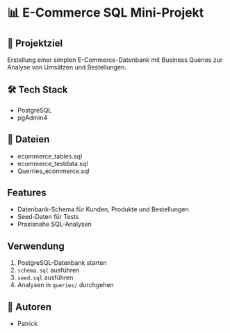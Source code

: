 # 📊 E-Commerce SQL Mini-Projekt

## 📝 Projektziel
Erstellung einer simplen E-Commerce-Datenbank mit Business Queries zur Analyse von Umsätzen und Bestellungen.

## 🛠️ Tech Stack
- PostgreSQL
- pgAdmin4

## 📁 Dateien
- ecommerce_tables.sql
- ecommerce_testdata.sql
- Querries_ecommerce.sql

## Features
- Datenbank-Schema für Kunden, Produkte und Bestellungen
- Seed-Daten für Tests
- Praxisnahe SQL-Analysen

## Verwendung
1. PostgreSQL-Datenbank starten
2. `schema.sql` ausführen
3. `seed.sql` ausführen
4. Analysen in `queries/` durchgehen

## 🙌 Autoren
- Patrick